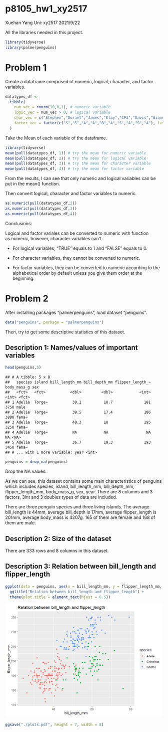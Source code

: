 p8105\_hw1\_xy2517
================
Xuehan Yang Uni: xy2517
2021/9/22

All the libraries needed in this project.

``` r
library(tidyverse)
library(palmerpenguins)
```

# Problem 1

Create a dataframe comprised of numeric, logical, character, and factor
variables.

``` r
datatypes_df <-
  tibble(
    num_vec = rnorm(10,0,1), # numeric variable
    logic_vec = num_vec > 0, # logical variable
    char_vec = c("Stephen","Durant","James","Klay","CP3","Davis","Giannis","Joker","Harden","Irving"), # character variable
    factor_vec = factor(c("S","S","A","A","B","A","S","A","S","A"), levels = c("B","A","S")) # factor variables and order them
  )
```

Take the Mean of each variable of the dataframe.

``` r
library(tidyverse)
mean(pull(datatypes_df, 1)) # try the mean for numeric variable
mean(pull(datatypes_df, 2)) # try the mean for logical variable
mean(pull(datatypes_df, 3)) # try the mean for character variable
mean(pull(datatypes_df, 4)) # try the mean for factor variable
```

From the results, I can see that only numeric and logical variables can
be put in the mean() function.

Then convert logical, character and factor variables to numeric.

``` r
as.numeric(pull(datatypes_df,2))
as.numeric(pull(datatypes_df,3))
as.numeric(pull(datatypes_df,4))
```

Conclusions:

Logical and factor variales can be converted to numeric with function
as.numeric, however, character variables can’t.

-   For logical variables, “TRUE” equals to 1 and “FALSE” equals to 0.

-   For character variables, they cannot be converted to numeric.

-   For factor variables, they can be converted to numeric according to
    the alphabetical order by default unless you give them order at the
    beginning.

# Problem 2

After installing packages “palmerpenguins”, load dataset “penguins”.

``` r
data("penguins", package = "palmerpenguins")
```

Then, try to get some descriptive statistics of this dataset.

## Description 1: Names/values of important variables

``` r
head(penguins,5)
```

    ## # A tibble: 5 x 8
    ##   species island bill_length_mm bill_depth_mm flipper_length_~ body_mass_g sex  
    ##   <fct>   <fct>           <dbl>         <dbl>            <int>       <int> <fct>
    ## 1 Adelie  Torge~           39.1          18.7              181        3750 male 
    ## 2 Adelie  Torge~           39.5          17.4              186        3800 fema~
    ## 3 Adelie  Torge~           40.3          18                195        3250 fema~
    ## 4 Adelie  Torge~           NA            NA                 NA          NA <NA> 
    ## 5 Adelie  Torge~           36.7          19.3              193        3450 fema~
    ## # ... with 1 more variable: year <int>

``` r
penguins = drop_na(penguins)
```

Drop the NA values.

As we can see, this dataset contains some main characteristics of
penguins which includes species, island, bill\_length\_mm,
bill\_depth\_mm, flipper\_length\_mm, body\_mass\_g, sex, year. There
are 8 columns and 3 factors, 3int and 3 doubles types of data are
included.

There are three penguin species and three living islands. The average
bill\_length is 44mm, average bill\_depth is 17mm, average
flipper\_length is 201mm, average body\_mass is 4207g. 165 of them are
female and 168 of them are male.

## Description 2: Size of the dataset

There are 333 rows and 8 columns in this dataset.

## Description 3: Relation between bill\_length and flipper\_length

``` r
ggplot(data = penguins, aes(x = bill_length_mm, y = flipper_length_mm, color = species)) + geom_point() + 
  ggtitle("Relation between bill_length and flipper_length") + 
  theme(plot.title = element_text(hjust = 0.5))
```

![](p8105_hw1_xy2517_files/figure-gfm/unnamed-chunk-2-1.png)<!-- -->

``` r
ggsave("./plots.pdf", height = 7, width = 8)
```
